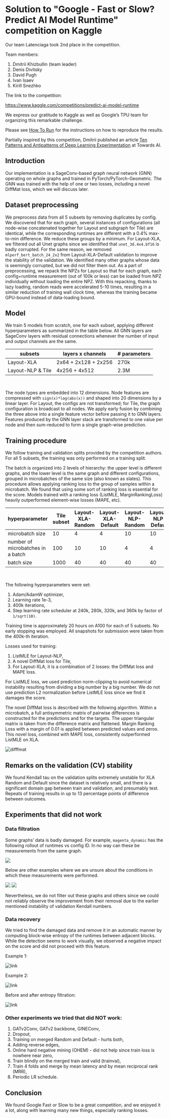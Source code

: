 # Solution to "Google - Fast or Slow? Predict AI Model Runtime" competition on Kaggle

Our team Latenciaga took 2nd place in the competition.

Team members:
1. Dmitrii Khizbullin (team leader)
2. Denis Divitsky
3. David Pugh
4. Ivan Isaev
5. Kirill Snezhko

The link to the competition:

https://www.kaggle.com/competitions/predict-ai-model-runtime

We express our gratitude to Kaggle as well as Google’s TPU team for organizing this remarkable challenge.

Please see [How To Run](how_to_run.md) for the instructions on how to reproduce the results.

Partially inspired by this competition, Dmitrii published an article [Ten Patterns and Antipatterns of Deep Learning Experimentation](https://pub.towardsai.net/ten-patterns-and-antipatterns-of-deep-learning-experimentation-e91bb0f6feda) at Towards AI.

## Introduction
Our implementation is a SageConv-based graph neural network (GNN) operating on whole graphs and trained in PyTorch/PyTorch-Geometric. The GNN was trained with the help of one or two losses, including a novel DiffMat loss, which we will discuss later.

## Dataset preprocessing
We preprocess data from all 5 subsets by removing duplicates by config. We discovered that for each graph, several instances of configurations (all node-wise concatenated together for Layout and subgraph for Tile) are identical, while the corresponding runtimes are different with a 0.4% max-to-min difference. We reduce these groups by a minimum. For Layout-XLA, we filtered out all Unet graphs since we identified that `unet_3d.4x4.bf16` is badly corrupted. For the same reason, we removed `mlperf_bert_batch_24_2x2` from Layout-XLA-Default validation to improve the stability of the validation. We identified many other graphs whose data is seemingly corrupted, but we did not filter them out. As a part of preprocessing, we repack the NPZs for Layout so that for each graph, each config+runtime measurement (out of 100k or less) can be loaded from NPZ individually without loading the entire NPZ. With this repacking, thanks to lazy loading, random reads were accelerated 5-10 times, resulting in a similar reduction of training wall clock time, whereas the training became GPU-bound instead of data-loading bound.

## Model
We train 5 models from scratch, one for each subset, applying different hyperparameters as summarized in the table below. All GNN layers are SageConv layers with residual connections whenever the number of input and output channels are the same.

| subsets | layers x channels | # parameters |
| -- | -- | -- |
| Layout-XLA | 2x64 + 2x128 + 2x256 | 270k |
| Layout-NLP & Tile | 4x256 + 4x512 | 2.3M |

</br>

The node types are embedded into 12 dimensions. Node features are compressed with `sign(x)*log(abs(x))` and shaped into 20 dimensions by a linear layer. For Layout, the configs are not transformed; for Tile, the graph configuration is broadcast to all nodes. We apply early fusion by combining the three above into a single feature vector before passing it to GNN layers. Features produced by the GNN layer stack are transformed to one value per node and then sum-reduced to form a single graph-wise prediction. 

## Training procedure

We follow training and validation splits provided by the competition authors. For all 5 subsets, the training was only performed on a training split.

The batch is organized into 2 levels of hierarchy: the upper level is different graphs, and the lower level is the same graph and different configurations, grouped in microbatches of the same size (also known as slates). This procedure allows applying ranking loss to the group of samples within a microbatch. We found that using some sort of ranking loss is essential for the score. Models trained with a ranking loss (ListMLE, MarginRankingLoss) heavily outperformed element-wise losses (MAPE, etc). 

| hyperparameter | Tile subset | Layout- XLA-Random | Layout- XLA-Default | Layout- NLP-Random | Layout- NLP-Default |
| --- | --- | --- | --- | --- | --- |
| microbatch size | 10 | 4 | 4 | 10 | 10 |
| number of microbatches in a batch | 100 | 10 | 10 | 4 | 4 |
| batch size | 1000 | 40 | 40 | 40 | 40 |

</br>

The following hyperparameters were set:
1. Adam/AdamW optimizer,
2. Learning rate 1e-3,
3. 400k iterations,
4. Step learning rate scheduler at 240k, 280k, 320k, and 360k by factor of `1/sqrt(10)`.

Training time is approximately 20 hours on A100 for each of 5 subsets. No early stopping was employed. All snapshots for submission were taken from the 400k-th iteration.

Losses used for training:
1. ListMLE for Layout-NLP,
2. A novel DiffMat loss for Tile,
3. For Layout-XLA, it is a combination of 2 losses: the DiffMat loss and MAPE loss.

For ListMLE loss, we used prediction norm-clipping to avoid numerical instability resulting from dividing a big number by a big number. We do not use prediction L2 normalization before ListMLE loss since we find it damages the score.

The novel DiffMat loss is described with the following algorithm. Within a microbatch, a full antisymmetric matrix of pairwise differences is constructed for the predictions and for the targets. The upper triangular matrix is taken from the difference matrix and flattened. Margin Ranking Loss with a margin of 0.01 is applied between predicted values and zeros. This novel loss, combined with MAPE loss, consistently outperformed ListMLE on XLA.

![difffmat](https://raw.githubusercontent.com/Obs01ete/latenciaga_materials/191000e669012bb9d8cae52a309d73ac4d9a57a7/assets/diffmat.png)

## Remarks on the validation (CV) stability
We found Kendall tau on the validation splits extremely unstable for XLA Random and Default since the dataset is relatively small, and there is a significant domain gap between train and validation, and presumably test. Repeats of training results in up to 13 percentage points of difference between outcomes. 

## Experiments that did not work

### Data filtration
Some graphs’ data is badly damaged. For example, `magenta_dynamic` has the following rollout of runtimes vs config ID. In no way can these be measurements from the same graph. 

![](https://raw.githubusercontent.com/Obs01ete/latenciaga_materials/main/assets/damaged1.png)

Below are other examples where we are unsure about the conditions in which these measurements were performed.

![](https://raw.githubusercontent.com/Obs01ete/latenciaga_materials/main/assets/damaged2.png)
![](https://raw.githubusercontent.com/Obs01ete/latenciaga_materials/main/assets/damaged3.png)

Nevertheless, we do not filter out these graphs and others since we could not reliably observe the improvement from their removal due to the earlier mentioned instability of validation Kendall numbers.

### Data recovery
We tried to find the damaged data and remove it in an automatic manner by computing block-wise entropy of the runtimes between adjacent blocks. While the detection seems to work visually, we observed a negative impact on the score and did not proceed with this feature.

Example 1:

![link](https://raw.githubusercontent.com/Obs01ete/latenciaga_materials/main/assets/entropy1.png)

Example 2:

![link](https://raw.githubusercontent.com/Obs01ete/latenciaga_materials/main/assets/entropy2.png)

Before and after entropy filtration:

![link](https://raw.githubusercontent.com/Obs01ete/latenciaga_materials/main/assets/entropy3.png)


### Other experiments we tried that did NOT work:
1. GATv2Conv, GATv2 backbone, GINEConv,
2. Dropout,
3. Training on merged Random and Default - hurts both,
4. Adding reverse edges,
5. Online hard negative mining (OHEM) - did not help since train loss is nowhere near zero,
6. Train blindly on the merged train and valid (trainval),
7. Train 4 folds and merge by mean latency and by mean reciprocal rank (MRR),
8. Periodic LR schedule.

## Conclusion
We found Google Fast or Slow to be a great competition, and we enjoyed it a lot, along with learning many new things, especially ranking losses.
